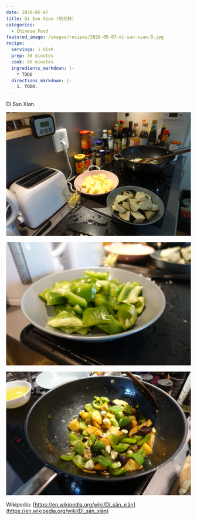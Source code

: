 ```yaml
---
date: 2020-05-07
title: Di San Xian (地三鲜)
categories:
  - Chinese Food
featured_image: /images/recipes/2020-05-07-di-san-xian-0.jpg
recipe:
  servings: 1 dish
  prep: 30 minutes
  cook: 60 minutes
  ingredients_markdown: |-
    * TODO
  directions_markdown: |-
    1. TODO.
---
```

Di San Xian.

![pic](/images/recipes/2020-05-07-di-san-xian-1.jpg)

![pic](/images/recipes/2020-05-07-di-san-xian-2.jpg)

![pic](/images/recipes/2020-05-07-di-san-xian-3.jpg)

Wikipedia: [https://en.wikipedia.org/wiki/Dì_sān_xiān](https://en.wikipedia.org/wiki/Dì_sān_xiān)